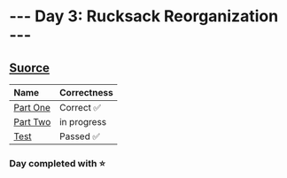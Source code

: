 # --- Day 3: Rucksack Reorganization ---

## [Suorce](http://adventofcode.com/2022/day/3)

| Name                                                                                      | Correctness |
| :---------------------------------------------------------------------------------------- | :---------- |
| [Part One](https://github.com/ssynowiec/AdventOfCode/blob/main/2022/Day%2003/part-one.js) | Correct ✅  |
| [Part Two](https://github.com/ssynowiec/AdventOfCode/blob/main/2022/Day%2003/part-two.js) | in progress |
| [Test](https://github.com/ssynowiec/AdventOfCode/blob/main/2022/Day%2003/test.js)         | Passed ✅   |

### Day completed with ⭐
